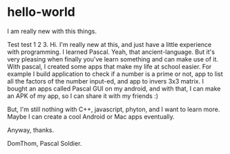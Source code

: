 # hello-world
I am really new with this things.

Test test 1 2 3.
Hi.
I'm really new at this, and just have a little experience with programming.
I learned Pascal. Yeah, that ancient-language. But it's very pleasing when finally you've learn something and can make use of it.
With pascal, I created some apps that make my life at school easier. For example I build application to check if a number is a prime or not, app to list all the factors of the number input-ed, and app to invers 3x3 matrix. I bought an apps called Pascal GUI on my android, and with that, I can make an APK of my app, so I can share it with my friends :)

But, I'm still nothing with C++, javascript, phyton, and I want to learn more. Maybe I can create a cool Android or Mac apps eventually.

Anyway, thanks.

DomThom, Pascal Soldier.
